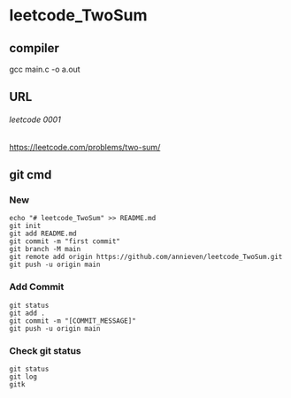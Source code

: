 # leetcode_TwoSum

## compiler

gcc main.c -o a.out

## URL
###### leetcode 0001
https://leetcode.com/problems/two-sum/

## git cmd

### New
	echo "# leetcode_TwoSum" >> README.md
	git init
	git add README.md
	git commit -m "first commit"
	git branch -M main
	git remote add origin https://github.com/annieven/leetcode_TwoSum.git
	git push -u origin main

### Add Commit
	git status
	git add .
	git commit -m "[COMMIT_MESSAGE]"
	git push -u origin main
### Check git status
	git status
	git log
	gitk

